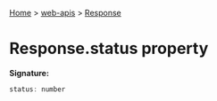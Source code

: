 <!-- docId=web-apis.response.status -->

[Home](./index.md) &gt; [web-apis](./web-apis.md) &gt; [Response](./web-apis.response.md)

# Response.status property


**Signature:**
```javascript
status: number
```
